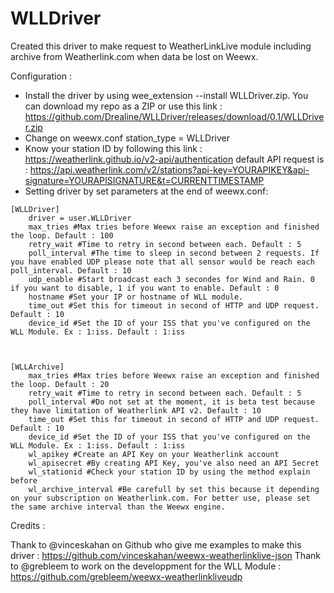 # WLLDriver
Created this driver to make request to WeatherLinkLive module including archive from Weatherlink.com when data be lost on Weewx.

Configuration : 

- Install the driver by using wee_extension --install WLLDriver.zip. You can download my repo as a ZIP or use this link : https://github.com/Drealine/WLLDriver/releases/download/0.1/WLLDriver.zip
- Change on weewx.conf station_type = WLLDriver
- Know your station ID by following this link : https://weatherlink.github.io/v2-api/authentication
default API request is : https://api.weatherlink.com/v2/stations?api-key=YOURAPIKEY&api-signature=YOURAPISIGNATURE&t=CURRENTTIMESTAMP
- Setting driver by set parameters at the end of weewx.conf: 

```
[WLLDriver]
    driver = user.WLLDriver
    max_tries #Max tries before Weewx raise an exception and finished the loop. Default : 100
    retry_wait #Time to retry in second between each. Default : 5
    poll_interval #The time to sleep in second between 2 requests. If you have enabled UDP please note that all sensor would be reach each poll_interval. Default : 10
    udp_enable #Start broadcast each 3 secondes for Wind and Rain. 0 if you want to disable, 1 if you want to enable. Default : 0
    hostname #Set your IP or hostname of WLL module.
    time_out #Set this for timeout in second of HTTP and UDP request. Default : 10
    device_id #Set the ID of your ISS that you've configured on the WLL Module. Ex : 1:iss. Default : 1:iss
    


[WLLArchive]
    max_tries #Max tries before Weewx raise an exception and finished the loop. Default : 20
    retry_wait #Time to retry in second between each. Default : 5
    poll_interval #Do not set at the moment, it is beta test because they have limitation of Weatherlink API v2. Default : 10
    time_out #Set this for timeout in second of HTTP and UDP request. Default : 10
    device_id #Set the ID of your ISS that you've configured on the WLL Module. Ex : 1:iss. Default : 1:iss
    wl_apikey #Create an API Key on your Weatherlink account
    wl_apisecret #By creating API Key, you've also need an API Secret
    wl_stationid #Check your station ID by using the method explain before
    wl_archive_interval #Be carefull by set this because it depending on your subscription on Weatherlink.com. For better use, please set the same archive interval than the Weewx engine.

```

Credits : 

Thank to @vinceskahan on Github who give me examples to make this driver : https://github.com/vinceskahan/weewx-weatherlinklive-json
Thank to @grebleem to work on the developpment for the WLL Module : https://github.com/grebleem/weewx-weatherlinkliveudp
